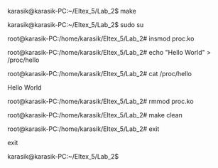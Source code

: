 karasik@karasik-PC:~/Eltex_5/Lab_2$ make

karasik@karasik-PC:~/Eltex_5/Lab_2$ sudo su

root@karasik-PC:/home/karasik/Eltex_5/Lab_2# insmod proc.ko

root@karasik-PC:/home/karasik/Eltex_5/Lab_2# echo "Hello World" > /proc/hello

root@karasik-PC:/home/karasik/Eltex_5/Lab_2# cat /proc/hello

Hello World

root@karasik-PC:/home/karasik/Eltex_5/Lab_2# rmmod proc.ko

root@karasik-PC:/home/karasik/Eltex_5/Lab_2# make clean

root@karasik-PC:/home/karasik/Eltex_5/Lab_2# exit

exit

karasik@karasik-PC:~/Eltex_5/Lab_2$

